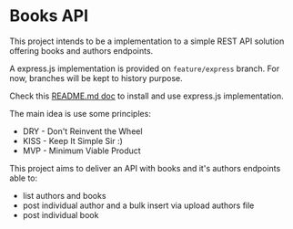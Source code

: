 # Books API

This project intends to be a implementation to a simple REST API solution offering books and authors endpoints.

A express.js implementation is provided on `feature/express` branch. For now, branches will be kept to history purpose.

Check this [README.md doc](https://github.com/mmc-marcominas/books/blob/feature/express/docs/express.md) to install and use express.js implementation.

The main idea is use some principles:

 * DRY - Don't Reinvent the Wheel
 * KISS - Keep It Simple Sir :)
 * MVP - Minimum Viable Product

This project aims to deliver an API with books and it's authors endpoints able to:

 * list authors and books
 * post individual author and a bulk insert via upload authors file
 * post individual book

